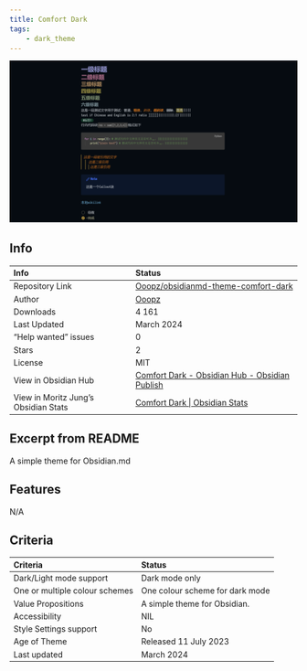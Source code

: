 ```yaml
---
title: Comfort Dark
tags:
    - dark_theme
---
```


<img src="https://raw.githubusercontent.com/Ooopz/obsidianmd-theme-comfort-dark/refs/heads/main/screenshot.png">

## Info
| Info | Status |
| :--- | :--- |
| Repository Link | [Ooopz/obsidianmd-theme-comfort-dark](https://github.com/Ooopz/obsidianmd-theme-comfort-dark) |
| Author | [Ooopz](https://github.com/Ooopz) |
| Downloads | 4 161 |
| Last Updated | March 2024 |
| “Help wanted” issues | 0 |
| Stars | 2 |
| License | MIT |
| View in Obsidian Hub | [Comfort Dark \- Obsidian Hub \- Obsidian Publish](https://publish.obsidian.md/hub/02+-+Community+Expansions/02.05+All+Community+Expansions/Themes/Comfort+Dark) |
| View in Moritz Jung’s Obsidian Stats | [Comfort Dark \| Obsidian Stats](https://www.moritzjung.dev/obsidian-stats/themes/comfort-dark/) |

## Excerpt from README
A simple theme for Obsidian.md

## Features
N/A

## Criteria
| Criteria | Status | 
| :--- | :--- | 
| Dark/Light mode support | Dark mode only | 
| One or multiple colour schemes | One colour scheme for dark mode | 
| Value Propositions | A simple theme for Obsidian. |
| Accessibility | NIL | 
| Style Settings support | No | 
| Age of Theme | Released 11 July 2023 | 
| Last updated | March 2024 | 